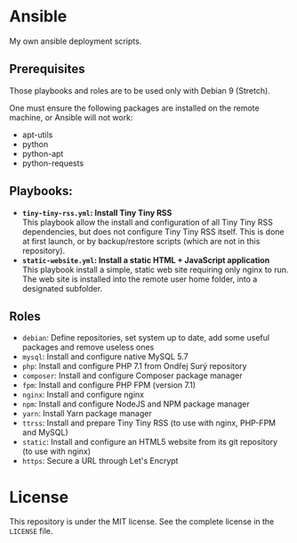# Ansible

My own ansible deployment scripts.

## Prerequisites

Those playbooks and roles are to be used only with Debian 9 (Stretch).

One must ensure the following packages are installed on the remote machine, or Ansible will not work:
- apt-utils
- python
- python-apt 
- python-requests

## Playbooks:
  
- **`tiny-tiny-rss.yml`: Install Tiny Tiny RSS**<br />
  This playbook allow the install and configuration of all Tiny Tiny RSS dependencies, but does not configure Tiny Tiny RSS itself.
  This is done at first launch, or by backup/restore scripts (which are not in this repository).
- **`static-website.yml`: Install a static HTML + JavaScript application**<br />
  This playbook install a simple, static web site requiring only nginx to run.
  The web site is installed into the remote user home folder, into a designated subfolder.

## Roles

- `debian`: Define repositories, set system up to date, add some useful packages and remove useless ones
- `mysql`: Install and configure native MySQL 5.7
- `php`: Install and configure PHP 7.1 from Ondřej Surý repository
- `composer`: Install and configure Composer package manager
- `fpm`: Install and configure PHP FPM (version 7.1)
- `nginx`: Install and configure nginx
- `npm`: Install and configure NodeJS and NPM package manager
- `yarn`: Install Yarn package manager
- `ttrss`: Install and prepare Tiny Tiny RSS (to use with nginx, PHP-FPM and MySQL)
- `static`: Install and configure an HTML5 website from its git repository (to use with nginx)
- `https`: Secure a URL through Let's Encrypt

# License

This repository is under the MIT license. See the complete license in the `LICENSE` file.
